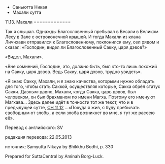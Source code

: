









* Саньютта Никая
* Махали сутта


11\.13\. Махали
\=\=\=\=\=\=\=\=\=\=\=\=\=



Так я слышал\. Однажды Благословенный пребывал в Весали в Великом Лесу в Зале с остроконечной крышей\. И тогда Махали из клана Личчхави отправился к Благословенному, поклонился ему, сел рядом и сказал: «Господин, видел ли Благословенный Сакку, царя дэвов?»


«Видел, Махали»\.


«Вне сомнений, Господин, это, должно быть, был кто\-то лишь похожий на Сакку, царя дэвов\. Ведь Сакку, царя дэвов, трудно увидеть»\.


«Я знаю Сакку, Махали, и я знаю качества, которыми нужно обладать для того, чтобы стать Саккой, осуществляя которые, Сакка обрёл статус Сакки\. Давным\-давно, Махали, когда Сакка, царь дэвов, был человеком, он был брахманом по имени Магха\. Поэтому его именуют Магхава… Здесь далее идёт в точности тот же текст, что и в предыдущей сутте, [СН 11\.12](/sn11\.12/ru/sv) …«Покуда я жив, я буду пребывать свободным от злобы, а если злоба возникнет во мне, я тут же рассею её»\.



Перевод с английского: SV


редакция перевода: 22\.05\.2013


источник: Samyutta Nikaya by Bhikkhu Bodhi, p\. 330


Prepared for SuttaCentral by Aminah Borg\-Luck\.






